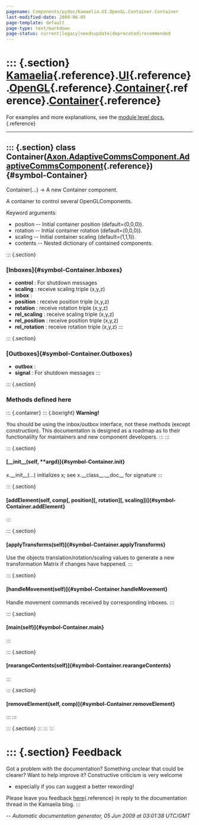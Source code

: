 ```yaml
---
pagename: Components/pydoc/Kamaelia.UI.OpenGL.Container.Container
last-modified-date: 2009-06-05
page-template: default
page-type: text/markdown
page-status: current|legacy|needsupdate|deprecated|recommended
---
```

::: {.section}
[Kamaelia](/Components/pydoc/Kamaelia.html){.reference}.[UI](/Components/pydoc/Kamaelia.UI.html){.reference}.[OpenGL](/Components/pydoc/Kamaelia.UI.OpenGL.html){.reference}.[Container](/Components/pydoc/Kamaelia.UI.OpenGL.Container.html){.reference}.[Container](/Components/pydoc/Kamaelia.UI.OpenGL.Container.Container.html){.reference}
================================================================================================================================================================================================================================================================================================================================================

For examples and more explanations, see the [module level
docs.](/Components/pydoc/Kamaelia.UI.OpenGL.Container.html){.reference}

------------------------------------------------------------------------

::: {.section}
class Container([Axon.AdaptiveCommsComponent.AdaptiveCommsComponent](/Docs/Axon/Axon.AdaptiveCommsComponent.AdaptiveCommsComponent.html){.reference}) {#symbol-Container}
-----------------------------------------------------------------------------------------------------------------------------------------------------

Container(\...) -\> A new Container component.

A container to control several OpenGLComponents.

Keyword arguments:

-   position \-- Initial container position (default=(0,0,0)).
-   rotation \-- Initial container rotation (default=(0,0,0)).
-   scaling \-- Initial container scaling (default=(1,1,1)).
-   contents \-- Nested dictionary of contained components.

::: {.section}
### [Inboxes]{#symbol-Container.Inboxes}

-   **control** : For shutdown messages
-   **scaling** : receive scaling triple (x,y,z)
-   **inbox** :
-   **position** : receive position triple (x,y,z)
-   **rotation** : receive rotation triple (x,y,z)
-   **rel\_scaling** : receive scaling triple (x,y,z)
-   **rel\_position** : receive position triple (x,y,z)
-   **rel\_rotation** : receive rotation triple (x,y,z)
:::

::: {.section}
### [Outboxes]{#symbol-Container.Outboxes}

-   **outbox** :
-   **signal** : For shutdown messages
:::

::: {.section}
### Methods defined here

::: {.container}
::: {.boxright}
**Warning!**

You should be using the inbox/outbox interface, not these methods
(except construction). This documentation is designed as a roadmap as to
their functionalilty for maintainers and new component developers.
:::
:::

::: {.section}
#### [\_\_init\_\_(self, \*\*argd)]{#symbol-Container.__init__}

x.\_\_init\_\_(\...) initializes x; see x.\_\_class\_\_.\_\_doc\_\_ for
signature
:::

::: {.section}
#### [addElement(self, comp\[, position\]\[, rotation\]\[, scaling\])]{#symbol-Container.addElement}
:::

::: {.section}
#### [applyTransforms(self)]{#symbol-Container.applyTransforms}

Use the objects translation/rotation/scaling values to generate a new
transformation Matrix if changes have happened.
:::

::: {.section}
#### [handleMovement(self)]{#symbol-Container.handleMovement}

Handle movement commands received by corresponding inboxes.
:::

::: {.section}
#### [main(self)]{#symbol-Container.main}
:::

::: {.section}
#### [rearangeContents(self)]{#symbol-Container.rearangeContents}
:::

::: {.section}
#### [removeElement(self, comp)]{#symbol-Container.removeElement}
:::
:::

::: {.section}
:::
:::
:::

::: {.section}
Feedback
========

Got a problem with the documentation? Something unclear that could be
clearer? Want to help improve it? Constructive criticism is very welcome
- especially if you can suggest a better rewording!

Please leave you feedback
[here](../../../cgi-bin/blog/blog.cgi?rm=viewpost&nodeid=1142023701){.reference}
in reply to the documentation thread in the Kamaelia blog.
:::

*\-- Automatic documentation generator, 05 Jun 2009 at 03:01:38 UTC/GMT*
